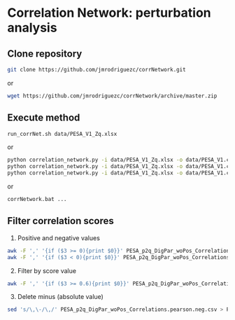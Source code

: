 # Correlation Network: perturbation analysis

## Clone repository

```bash
git clone https://github.com/jmrodriguezc/corrNetwork.git
```

or
```bash
wget https://github.com/jmrodriguezc/corrNetwork/archive/master.zip
```

## Execute method

```bash
run_corrNet.sh data/PESA_V1_Zq.xlsx
```
or 

```bash
python correlation_network.py -i data/PESA_V1_Zq.xlsx -o data/PESA_V1.corr_net.pearson.csv
python correlation_network.py -i data/PESA_V1_Zq.xlsx -o data/PESA_V1.corr_net.kendall.csv -m kendall
python correlation_network.py -i data/PESA_V1_Zq.xlsx -o data/PESA_V1.corr_net.spearman.csv -m spearman
```

or

```bash
corrNetwork.bat ...
```

## Filter correlation scores

1. Positive and negative values

```bash
awk -F ',' '{if ($3 >= 0){print $0}}' PESA_p2q_DigPar_woPos_Correlations.pearson.csv > PESA_p2q_DigPar_woPos_Correlations.pearson.pos.csv
awk -F ',' '{if ($3 < 0){print $0}}' PESA_p2q_DigPar_woPos_Correlations.pearson.csv > PESA_p2q_DigPar_woPos_Correlations.pearson.neg.csv
```

2. Filter by score value

```bash
awk -F ',' '{if ($3 >= 0.6){print $0}}' PESA_p2q_DigPar_woPos_Correlations.pearson.pos.csv > PESA_p2q_DigPar_woPos_Correlations.pearson.pos.thr_06.csv
```

3. Delete minus (absolute value)
```bash
sed 's/\,\-/\,/' PESA_p2q_DigPar_woPos_Correlations.pearson.neg.csv > PESA_p2q_DigPar_woPos_Correlations.pearson.neg.abs.csv
```

